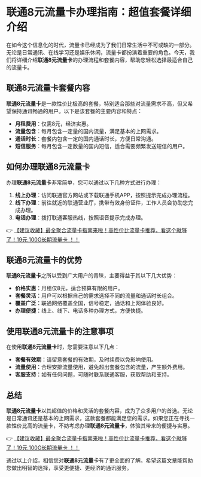 # 联通8元流量卡办理指南：超值套餐详细介绍

在如今这个信息化的时代，流量卡已经成为了我们日常生活中不可或缺的一部分。无论是日常通讯、在线学习还是娱乐休闲，流量卡都扮演着重要的角色。今天，我们将详细介绍**联通8元流量卡**的办理流程和套餐内容，帮助您轻松选择最适合自己的流量卡。

## 联通8元流量卡套餐内容

**联通8元流量卡**是一款性价比极高的套餐，特别适合那些对流量需求不高，但又希望保持通讯畅通的用户。以下是该套餐的主要内容和特点：

- **月租费用**：仅需8元，经济实惠。
- **流量包含**：每月包含一定量的国内流量，满足基本的上网需求。
- **通话时长**：套餐内包含一定的国内通话时长，方便日常沟通。
- **短信服务**：每月包含一定数量的国内短信，适合需要频繁发送短信的用户。

## 如何办理联通8元流量卡

办理**联通8元流量卡**非常简单，您可以通过以下几种方式进行办理：

1. **线上办理**：访问联通官方网站或下载联通手机APP，按照提示完成办理流程。
2. **线下办理**：前往就近的联通营业厅，携带有效身份证件，工作人员会协助您完成办理。
3. **电话办理**：拨打联通客服热线，按照语音提示完成办理。

👉 [【建议收藏】最全聚合流量卡指南来啦！高性价比流量卡推荐，看这个就够了！19元 100G长期流量卡 ！！](https://bit.ly/Liuliangka)

## 联通8元流量卡的优势

**联通8元流量卡**之所以受到广大用户的青睐，主要得益于其以下几大优势：

- **价格实惠**：月租仅8元，适合预算有限的用户。
- **套餐灵活**：用户可以根据自己的需求选择不同的流量和通话时长组合。
- **覆盖广泛**：联通网络覆盖全国，信号稳定，通话和上网体验良好。
- **办理便捷**：线上、线下、电话多种办理方式，方便快捷。

## 使用联通8元流量卡的注意事项

在使用**联通8元流量卡**时，您需要注意以下几点：

- **套餐有效期**：请留意套餐的有效期，及时续费以免影响使用。
- **流量使用**：合理安排流量使用，避免超出套餐包含的流量，产生额外费用。
- **客服支持**：如有任何问题，可随时联系联通客服，获取帮助和支持。

## 总结

**联通8元流量卡**以其超值的价格和灵活的套餐内容，成为了众多用户的首选。无论是日常通讯还是基本的上网需求，这款套餐都能满足您的需求。如果您正在寻找一款性价比高的流量卡，不妨考虑办理**联通8元流量卡**，体验其带来的便捷与实惠。

👉 [【建议收藏】最全聚合流量卡指南来啦！高性价比流量卡推荐，看这个就够了！19元 100G长期流量卡 ！！](https://bit.ly/Liuliangka)

通过以上介绍，相信您对**联通8元流量卡**有了更全面的了解。希望这篇文章能帮助您做出明智的选择，享受更便捷、更经济的通讯服务。